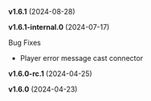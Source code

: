 **v1.6.1** (2024-08-28)

**v1.6.1-internal.0** (2024-07-17)

Bug Fixes

* Player error message cast connector

**v1.6.0-rc.1** (2024-04-25)

**v1.6.0** (2024-04-23)

